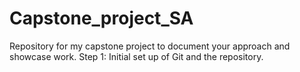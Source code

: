 # Capstone_project_SA
Repository for my capstone project to document your approach and showcase work. 
Step 1: Initial set up of Git and the repository.
